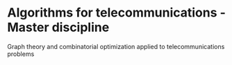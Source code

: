 # Algorithms for telecommunications - Master discipline

Graph theory and combinatorial optimization applied to telecommunications problems
